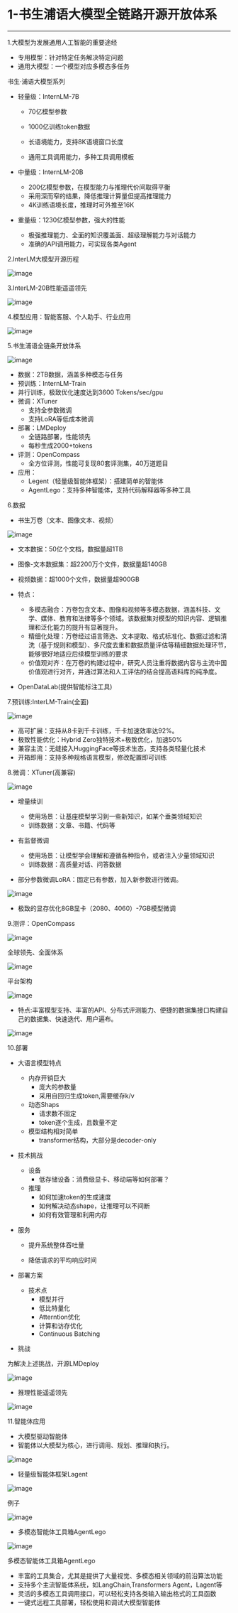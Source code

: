 # 1-书生浦语大模型全链路开源开放体系

---

 1.大模型为发展通用人工智能的重要途经

- 专用模型：针对特定任务解决特定问题
- 通用大模型：一个模型对应多模态多任务

书生·浦语大模型系列

- 轻量级：InternLM-7B

  - 70亿模型参数

  - 1000亿训练token数据

  - 长语境能力，支持8K语境窗口长度

  - 通用工具调用能力，多种工具调用模板

- 中量级：InternLM-20B
  - 200亿模型参数，在模型能力与推理代价间取得平衡    
  - 采用深而窄的结果，降低推理计算量但提高推理能力
  - 4K训练语境长度，推理时可外推至16K
- 重量级：1230亿模型参数，强大的性能
    - 极强推理能力、全面的知识覆盖面、超级理解能力与对话能力
    - 准确的API调用能力，可实现各类Agent

2.InterLM大模型开源历程

![image](https://github.com/isLinXu/llm-notes/assets/59380685/a37610b9-7b69-4fc7-ac57-1f633cd6d672)


3.InterLM-20B性能遥遥领先

![image](https://github.com/isLinXu/llm-notes/assets/59380685/6963efd4-b744-41d3-9c3e-f3582162e90a)


4.模型应用：智能客服、个人助手、行业应用

![image](https://github.com/isLinXu/llm-notes/assets/59380685/35c8e8ed-7942-4e9c-85ec-2becf1463e38)


5.书生浦语全链条开放体系

![image](https://github.com/isLinXu/llm-notes/assets/59380685/783f2942-5ca2-4550-b5f2-60ef4f1b90d5)

- 数据：2TB数据，涵盖多种模态与任务
- 预训练：InternLM-Train
- 并行训练，极致优化速度达到3600 Tokens/sec/gpu
- 微调：XTuner
  - 支持全参数微调
  - 支持LoRA等低成本微调
- 部署：LMDeploy
  - 全链路部署，性能领先
  - 每秒生成2000+tokens     
- 评测：OpenCompass
  - 全方位评测，性能可复现80套评测集，40万道题目
- 应用：
  - Legent（轻量级智能体框架）：搭建简单的智能体
  - AgentLego：支持多种智能体，支持代码解释器等多种工具

6.数据

- 书生万卷（文本、图像文本、视频）

![image](https://github.com/isLinXu/llm-notes/assets/59380685/930e7b51-1ed3-4caf-ad97-0401b953a5c9)

- 文本数据：50亿个文档，数据量超1TB
- 图像-文本数据集：超2200万个文件，数据量超140GB
- 视频数据：超1000个文件，数据量超900GB
- 特点：
  - 多模态融合：万卷包含文本、图像和视频等多模态数据，涵盖科技、文学、媒体、教育和法律等多个领域。该数据集对模型的知识内容、逻辑推理和泛化能力的提升有显著提升。
  - 精细化处理：万卷经过语言筛选、文本提取、格式标准化、数据过滤和清洗（基于规则和模型）、多尺度去重和数据质量评估等精细数据处理环节，能够很好地适应后续模型训练的要求
  - 价值观对齐：在万卷的构建过程中，研究人员注重将数据内容与主流中国价值观进行对齐，并通过算法和人工评估的结合提高语料库的纯净度。

 - OpenDataLab(提供智能标注工具)

7.预训练:InterLM-Train(全面)

![image](https://github.com/isLinXu/llm-notes/assets/59380685/2952175a-5f6b-4022-b175-e48f2cbf9406)

- 高可扩展：支持从8卡到千卡训练，千卡加速效率达92%。
- 极致性能优化：Hybrid Zero独特技术+极致优化，加速50%
- 兼容主流：无缝接入HuggingFace等技术生态，支持各类轻量化技术
- 开箱即用：支持多种规格语言模型，修改配置即可训练

8.微调：XTuner(高兼容)

![image](https://github.com/isLinXu/llm-notes/assets/59380685/473af8fd-a5dc-410e-a0d2-9c6f5e0bfbb6)

- 增量续训
  - 使用场景：让基座模型学习到一些新知识，如某个垂类领域知识
  - 训练数据：文章、书籍、代码等
- 有监督微调
  - 使用场景：让模型学会理解和遵循各种指令，或者注入少量领域知识
  - 训练数据：高质量对话、问答数据

- 部分参数微调LoRA：固定已有参数，加入新参数进行微调。

![image](https://github.com/isLinXu/llm-notes/assets/59380685/2ea5e763-5b1f-4961-be0c-c00d135c65f5)

- 极致的显存优化8GB显卡（2080、4060）-7GB模型微调

9.测评：OpenCompass

![image](https://github.com/isLinXu/llm-notes/assets/59380685/428e7d31-54e8-472d-9da1-341bb8a11f62)


全球领先、全面体系

![image](https://github.com/isLinXu/llm-notes/assets/59380685/eaae2d8e-4487-4e8c-b7ac-99230f1fe681)

平台架构

![image](https://github.com/isLinXu/llm-notes/assets/59380685/bdada714-9907-4080-8250-59b4444dcc63)

- 特点:丰富模型支持、丰富的API、分布式评测能力、便捷的数据集接口构建自己的数据集、快速迭代、用户遍布。

![image](https://github.com/isLinXu/llm-notes/assets/59380685/1ae57f93-9744-4d21-889d-c121c81fcac1)

10.部署

- 大语言模型特点
  - 内存开销巨大
    - 庞大的参数量
    - 采用自回归生成token,需要缓存k/v
  - 动态Shaps
    - 请求数不固定
    - token逐个生成，且数量不定
  - 模型结构相对简单
    - transformer结构，大部分是decoder-only
  
- 技术挑战
  - 设备
    - 低存储设备：消费级显卡、移动端等如何部署？
  - 推理
    - 如何加速token的生成速度
    - 如何解决动态shape，让推理可以不间断
    - 如何有效管理和利用内存     
  
- 服务

  - 提升系统整体吞吐量

  - 降低请求的平均响应时间

- 部署方案
    - 技术点
      - 模型并行
      - 低比特量化
      - Atterntion优化
      - 计算和访存优化
      - Continuous Batching

- 挑战

为解决上述挑战，开源LMDeploy

![image](https://github.com/isLinXu/llm-notes/assets/59380685/5df7709e-eff5-464b-9c90-cafbfef24dc8)

- 推理性能遥遥领先

![image](https://github.com/isLinXu/llm-notes/assets/59380685/b159f4c2-863c-4017-9446-ee478ae16666)


11.智能体应用

- 大模型驱动智能体
- 智能体以大模型为核心，进行调用、规划、推理和执行。

![image](https://github.com/isLinXu/llm-notes/assets/59380685/2bcf1946-5ebe-4004-8645-0027c174ba03)

- 轻量级智能体框架Lagent

![image](https://github.com/isLinXu/llm-notes/assets/59380685/6f88eab9-7105-42a8-b6ae-0624ae309b05)

例子

![image](https://github.com/isLinXu/llm-notes/assets/59380685/108c60c8-1fd2-4337-92aa-dc98c6073ac9)


- 多模态智能体工具箱AgentLego

![image](https://github.com/isLinXu/llm-notes/assets/59380685/fa8ace9f-3614-4eeb-bff1-2e488b1550c1)

多模态智能体工具箱AgentLego

- 丰富的工具集合，尤其是提供了大量视觉、多模态相关领域的前沿算法功能
- 支持多个主流智能体系统，如LangChain,Transformers Agent，Lagent等
- 灵活的多模态工具调用接口，可以轻松支持各类输入输出格式的工具函数
- 一键式远程工具部署，轻松使用和调试大模型智能体
  
